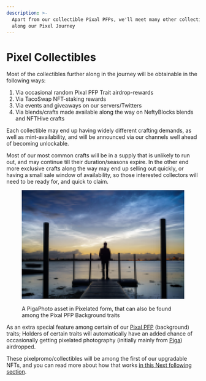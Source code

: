 ```yaml
---
description: >-
  Apart from our collectible Pixal PFPs, we'll meet many other collectibles
  along our Pixel Journey
---
```


# Pixel Collectibles

Most of the collectibles further along in the journey will be obtainable in the following ways:

1. Via occasional random Pixal PFP Trait airdrop-rewards
2. Via TacoSwap NFT-staking rewards
3. Via events and giveaways on our servers/Twitters
4. Via blends/crafts made available along the way on NeftyBlocks blends and NFTHive crafts

Each collectible may end up having widely different crafting demands, as well as mint-availability, and will be announced via our channels well ahead of becoming unlockable.

Most of our most common crafts will be in a supply that is unlikely to run out, and may continue till their duration/seasons expire. In the other end more exclusive crafts along the way may end up selling out quickly, or having a small sale window of availability, so those interested collectors will need to be ready for, and quick to claim.

<figure><img src="../../../.gitbook/assets/GN-PIXEL.png" alt=""><figcaption><p>A PigaPhoto asset in Pixelated form, that can also be found among the Pixal PFP Background traits</p></figcaption></figure>

As an extra special feature among certain of our [Pixal PFP](../the-pixal-pfps/) (background) traits; Holders of certain traits will automatically have an added chance of occasionally getting pixelated photography (initially mainly from [Piga](../../the-pxjourney-team.md)) airdropped.

These pixelpromo/collectibles will be among the first of our upgradable NFTs, and you can read more about how that works [in this Next following section](pixel-blends-and-upgrades.md).
